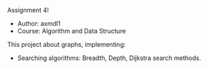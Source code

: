 Assignment 4! 

* Author: axmdl1 
* Course: Algorithm and Data Structure

This project about graphs, implementing: 
* Searching algorithms: Breadth, Depth, Dijkstra search methods.
